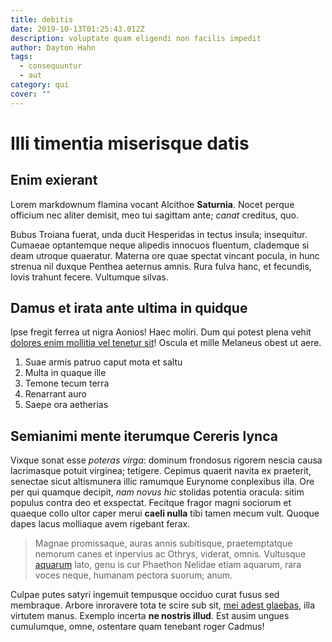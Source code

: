 ```yaml
---
title: debitis
date: 2019-10-13T01:25:43.012Z
description: voluptate quam eligendi non facilis impedit
author: Dayton Hahn
tags:
  - consequuntur
  - aut
category: qui
cover: ""
---
```


# Illi timentia miserisque datis

## Enim exierant

Lorem markdownum flamina vocant Alcithoe **Saturnia**. Nocet perque officium nec
aliter demisit, meo tui sagittam ante; *canat* creditus, quo.

Bubus Troiana fuerat, unda ducit Hesperidas in tectus insula; insequitur.
Cumaeae optantemque neque alipedis innocuos fluentum, clademque si deam utroque
quaeratur. Materna ore quae spectat vincant pocula, in hunc strenua nil duxque
Penthea aeternus amnis. Rura fulva hanc, et fecundis, Iovis trahunt fecere.
Vultumque silvas.

## Damus et irata ante ultima in quidque

Ipse fregit ferrea ut nigra Aonios! Haec moliri. Dum qui potest plena vehit
[dolores enim mollitia vel tenetur sit](blog/2015/3/placeat-occaecati.md)! Oscula et mille Melaneus obest ut aere.

1. Suae armis patruo caput mota et saltu
2. Multa in quaque ille
3. Temone tecum terra
4. Renarrant auro
5. Saepe ora aetherias

## Semianimi mente iterumque Cereris lynca

Vixque sonat esse *poteras virga*: dominum frondosus rigorem nescia causa
lacrimasque potuit virginea; tetigere. Cepimus quaerit navita ex praeterit,
senectae sicut altismunera illic ramumque Eurynome conplexibus illa. Ore per qui
quamque decipit, *nam novus hic* stolidas potentia oracula: sitim populus contra
deo et exspectat. Fecitque fragor magni sociorum et quaeque collo ultor caper
merui **caeli nulla** tibi tamen mecum vult. Quoque dapes lacus molliaque avem
rigebant ferax.

> Magnae promissaque, auras annis subitisque, praetemptatque nemorum canes et
> inpervius ac Othrys, viderat, omnis. Vultusque
> [aquarum](http://hirtapaelex.net/harundine-temptat) lato, genu is cur Phaethon
> Nelidae etiam aquarum, rara voces neque, humanam pectora suorum; anum.

Culpae putes satyri ingemuit tempusque occiduo curat fusus sed membraque. Arbore
inroravere tota te scire sub sit, [mei adest glaebas](http://fugit.io/fugit),
illa virtutem manus. Exemplo incerta **ne nostris illud**. Est ausim ungues
cumulumque, omne, ostentare quam tenebant roger Cadmus!
